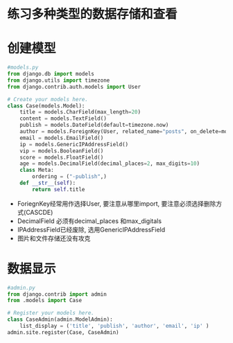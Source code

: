 练习多种类型的数据存储和查看
==
# 创建模型

```python
#models.py
from django.db import models
from django.utils import timezone
from django.contrib.auth.models import User

# Create your models here.
class Case(models.Model):
    title = models.CharField(max_length=20)
    content = models.TextField()
    publish = models.DateField(default=timezone.now)
    author = models.ForeignKey(User, related_name="posts", on_delete=models.CASCADE)
    email = models.EmailField()
    ip = models.GenericIPAddressField()
    vip = models.BooleanField()
    score = models.FloatField()
    age = models.DecimalField(decimal_places=2, max_digits=10)
    class Meta:
        ordering = ("-publish",)
    def __str__(self):
        return self.title
```
* ForiegnKey经常用作选择User, 要注意从哪里import, 要注意必须选择删除方式(CASCDE)
* DecimalField 必须有decimal_places 和max_digitals
* IPAddressField已经废除, 选用GenericIPAddressField
* 图片和文件存储还没有攻克

# 数据显示

```python
#admin.py
from django.contrib import admin
from .models import Case

# Register your models here.
class CaseAdmin(admin.ModelAdmin):
    list_display = ('title', 'publish', 'author', 'email', 'ip' )
admin.site.register(Case, CaseAdmin)
```
